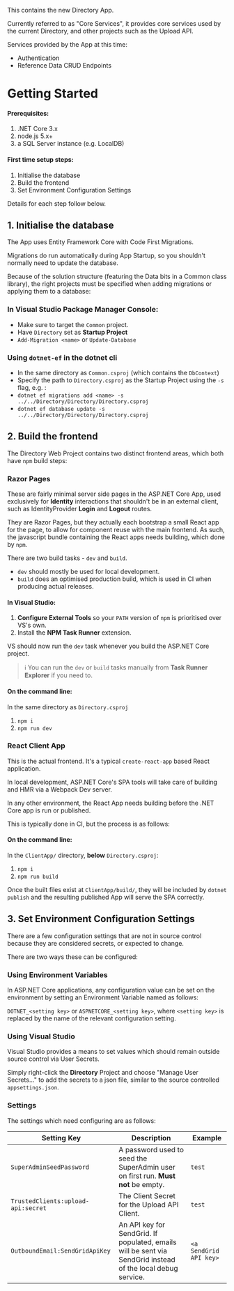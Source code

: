 This contains the new Directory App.

Currently referred to as "Core Services", it provides core services used by the current Directory, and other projects such as the Upload API.

Services provided by the App at this time:

- Authentication
- Reference Data CRUD Endpoints

# Getting Started

#### Prerequisites:

1. .NET Core 3.x
2. node.js 5.x+
3. a SQL Server instance (e.g. LocalDB)

#### First time setup steps:

1. Initialise the database
2. Build the frontend
3. Set Environment Configuration Settings

Details for each step follow below.

## 1. Initialise the database

The App uses Entity Framework Core with Code First Migrations.

Migrations do run automatically during App Startup, so you shouldn't normally need to update the database.

Because of the solution structure (featuring the Data bits in a Common class library), the right projects must be specified when adding migrations or applying them to a database:

### In Visual Studio Package Manager Console:

- Make sure to target the `Common` project.
- Have `Directory` set as **Startup Project**
- `Add-Migration <name>` or `Update-Database`

### Using `dotnet-ef` in the dotnet cli

- In the same directory as `Common.csproj` (which contains the `DbContext`)
- Specify the path to `Directory.csproj` as the Startup Project using the `-s` flag, e.g. :
- `dotnet ef migrations add <name> -s ../../Directory/Directory/Directory.csproj`
- `dotnet ef database update -s ../../Directory/Directory/Directory.csproj`

## 2. Build the frontend

The Directory Web Project contains two distinct frontend areas, which both have `npm` build steps:

### Razor Pages

These are fairly minimal server side pages in the ASP.NET Core App, used exclusively for **Identity** interactions that shouldn't be in an external client, such as IdentityProvider **Login** and **Logout** routes.

They are Razor Pages, but they actually each bootstrap a small React app for the page, to allow for component reuse with the main frontend. As such, the javascript bundle containing the React apps needs building, which done by `npm`.

There are two build tasks - `dev` and `build`.

- `dev` should mostly be used for local development.
- `build` does an optimised production build, which is used in CI when producing actual releases.

#### In Visual Studio:

1. **Configure External Tools** so your `PATH` version of `npm` is prioritised over VS's own.
1. Install the **NPM Task Runner** extension.

VS should now run the `dev` task whenever you build the ASP.NET Core project.

> ℹ You can run the `dev` or `build` tasks manually from **Task Runner Explorer** if you need to.

#### On the command line:

In the same directory as `Directory.csproj`

1. `npm i`
1. `npm run dev`

### React Client App

This is the actual frontend. It's a typical `create-react-app` based React application.

In local development, ASP.NET Core's SPA tools will take care of building and HMR via a Webpack Dev server.

In any other environment, the React App needs building before the .NET Core app is run or published.

This is typically done in CI, but the process is as follows:

#### On the command line:

In the `ClientApp/` directory, **below** `Directory.csproj`:

1. `npm i`
1. `npm run build`

Once the built files exist at `ClientApp/build/`, they will be included by `dotnet publish` and the resulting published App will serve the SPA correctly.

## 3. Set Environment Configuration Settings

There are a few configuration settings that are not in source control because they are considered secrets, or expected to change.

There are two ways these can be configured:

### Using Environment Variables

In ASP.NET Core applications, any configuration value can be set on the environment by setting an Environment Variable named as follows:

`DOTNET_<setting key>` or `ASPNETCORE_<setting key>`, where `<setting key>` is replaced by the name of the relevant configuration setting.

### Using Visual Studio

Visual Studio provides a means to set values which should remain outside source control via User Secrets.

Simply right-click the **Directory** Project and choose "Manage User Secrets..." to add the secrets to a json file, similar to the source controlled `appsettings.json`.

### Settings

The settings which need configuring are as follows:

| Setting Key | Description | Example |
| - | - | - |
| `SuperAdminSeedPassword` | A password used to seed the SuperAdmin user on first run. **Must not** be empty. | `test` |
| `TrustedClients:upload-api:secret` | The Client Secret for the Upload API Client. | `test` |
| `OutboundEmail:SendGridApiKey` | An API key for SendGrid. If populated, emails will be sent via SendGrid instead of the local debug service. | `<a SendGrid API key>` |
